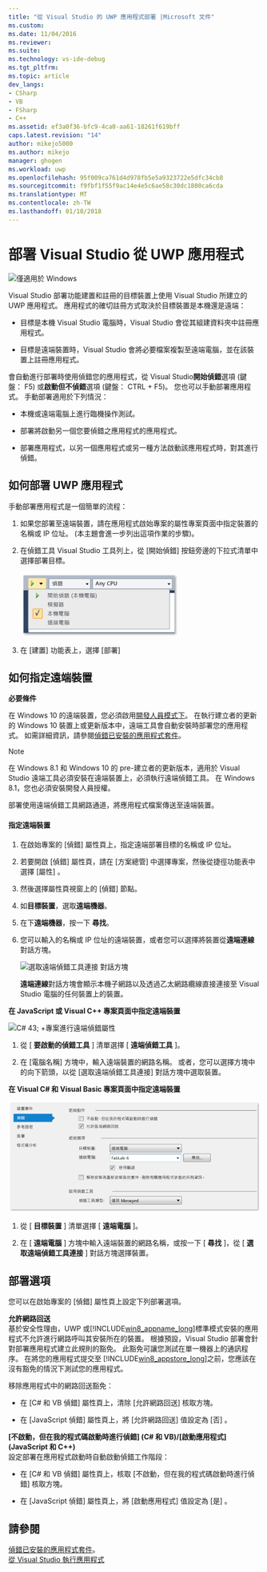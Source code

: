 ```yaml
---
title: "從 Visual Studio 的 UWP 應用程式部署 |Microsoft 文件"
ms.custom: 
ms.date: 11/04/2016
ms.reviewer: 
ms.suite: 
ms.technology: vs-ide-debug
ms.tgt_pltfrm: 
ms.topic: article
dev_langs:
- CSharp
- VB
- FSharp
- C++
ms.assetid: ef3a0f36-bfc9-4ca0-aa61-18261f619bff
caps.latest.revision: "14"
author: mikejo5000
ms.author: mikejo
manager: ghogen
ms.workload: uwp
ms.openlocfilehash: 95f009ca761d4d978fb5e5a9323722e5dfc34cb8
ms.sourcegitcommit: f9fbf1f55f9ac14e4e5c6ae58c30dc1800ca6cda
ms.translationtype: MT
ms.contentlocale: zh-TW
ms.lasthandoff: 01/10/2018
---
```

# <a name="deploy-uwp-apps-from-visual-studio"></a>部署 Visual Studio 從 UWP 應用程式
![僅適用於 Windows](../debugger/media/windows_only_content.png "windows_only_content")  
  
 Visual Studio 部署功能建置和註冊的目標裝置上使用 Visual Studio 所建立的 UWP 應用程式。 應用程式的確切註冊方式取決於目標裝置是本機還是遠端：  
  
-   目標是本機 Visual Studio 電腦時，Visual Studio 會從其組建資料夾中註冊應用程式。  
  
-   目標是遠端裝置時，Visual Studio 會將必要檔案複製至遠端電腦，並在該裝置上註冊應用程式。  
  
 會自動進行部署時使用偵錯您的應用程式，從 Visual Studio**開始偵錯**選項 (鍵盤： F5) 或**啟動但不偵錯**選項 (鍵盤： CTRL + F5)。 您也可以手動部署應用程式。 手動部署適用於下列情況：  
  
-   本機或遠端電腦上進行臨機操作測試。  
  
-   部署將啟動另一個您要偵錯之應用程式的應用程式。  
  
-   部署應用程式，以另一個應用程式或另一種方法啟動該應用程式時，對其進行偵錯。
  
##  <a name="BKMK_How_to_deploy_a_Windows_Store_app"></a>如何部署 UWP 應用程式  
 手動部署應用程式是一個簡單的流程：  
  
1.  如果您部署至遠端裝置，請在應用程式啟始專案的屬性專案頁面中指定裝置的名稱或 IP 位址。 (本主題會進一步列出這項作業的步驟)。  
  
2.  在偵錯工具 Visual Studio 工具列上，從 [開始偵錯]  按鈕旁邊的下拉式清單中選擇部署目標。  
  
     ![在本機電腦上執行](../debugger/media/vsrun_f5_local.png "VSRUN_F5_Local")  
  
3.  在 [建置]  功能表上，選擇 [部署]   
  
##  <a name="BKMK_How_to_specify_a_remote_device"></a> 如何指定遠端裝置  

**必要條件**  
  
在 Windows 10 的遠端裝置，您必須啟用[開發人員模式下](/windows/uwp/get-started/enable-your-device-for-development)。 在執行建立者的更新的 Windows 10 裝置上或更新版本中，遠端工具會自動安裝時部署您的應用程式。 如需詳細資訊，請參閱[偵錯已安裝的應用程式套件](../debugger/debug-installed-app-package.md)。

> [!NOTE]
> 在 Windows 8.1 和 Windows 10 的 pre-建立者的更新版本，適用於 Visual Studio 遠端工具必須安裝在遠端裝置上，必須執行遠端偵錯工具。 在 Windows 8.1，您也必須安裝開發人員授權。
  
部署使用遠端偵錯工具網路通道，將應用程式檔案傳送至遠端裝置。  
  
#### <a name="to-specify-a-remote-device"></a>指定遠端裝置  
  
1.  在啟始專案的 [偵錯] 屬性頁上，指定遠端部署目標的名稱或 IP 位址。  
  
2.  若要開啟 [偵錯] 屬性頁，請在 [方案總管] 中選擇專案，然後從捷徑功能表中選擇 [屬性]  。  
  
3.  然後選擇屬性頁視窗上的 [偵錯]  節點。

4. 如**目標裝置**，選取**遠端機器**。

5. 在下**遠端機器**，按一下 **尋找**。
  
4.  您可以輸入的名稱或 IP 位址的遠端裝置，或者您可以選擇將裝置從**遠端連線** 對話方塊。  
  
     ![選取遠端偵錯工具連接 對話方塊](../debugger/media/vsrun_selectremotedebuggerdlg.png "VSRUN_SelectRemoteDebuggerDlg")  
  
     **遠端連線**對話方塊會顯示本機子網路以及透過乙太網路纜線直接連接至 Visual Studio 電腦的任何裝置上的裝置。  
  
 **在 JavaScript 或 Visual C++ 專案頁面中指定遠端裝置**  
  
 ![C# 43; &#43;專案進行遠端偵錯屬性](../debugger/media/vsrun_cpp_projprop_remote.png "VSRUN_CPP_ProjProp_Remote")  
  
1.  從 [ **要啟動的偵錯工具** ] 清單選擇 [ **遠端偵錯工具** ]。  
  
2.  在 [電腦名稱]  方塊中，輸入遠端裝置的網路名稱。 或者，您可以選擇方塊中的向下箭頭，以從 [選取遠端偵錯工具連接] 對話方塊中選取裝置。  
  
 **在 Visual C# 和 Visual Basic 專案頁面中指定遠端裝置**  
  
 ![受管理的遠端偵錯專案屬性](../debugger/media/vsrun_managed_projprop_remote.png "VSRUN_Managed_ProjProp_Remote")  
  
1.  從 [ **目標裝置** ] 清單選擇 [ **遠端電腦** ]。  
  
2.  在 [ **遠端電腦** ] 方塊中輸入遠端裝置的網路名稱，或按一下 [ **尋找** ]，從 [ **選取遠端偵錯工具連接** ] 對話方塊選擇裝置。  
  
##  <a name="BKMK_Deployment_options"></a> 部署選項  
 您可以在啟始專案的 [偵錯] 屬性頁上設定下列部署選項。  
  
 **允許網路回送**  
 基於安全性理由，UWP 或[!INCLUDE[win8_appname_long](../debugger/includes/win8_appname_long_md.md)]標準模式安裝的應用程式不允許進行網路呼叫其安裝所在的裝置。 根據預設，Visual Studio 部署會針對部署應用程式建立此規則的豁免。 此豁免可讓您測試在單一機器上的通訊程序。 在將您的應用程式提交至 [!INCLUDE[win8_appstore_long](../debugger/includes/win8_appstore_long_md.md)]之前，您應該在沒有豁免的情況下測試您的應用程式。  
  
 移除應用程式中的網路回送豁免：  
  
-   在 [C# 和 VB 偵錯] 屬性頁上，清除 [允許網路回送]  核取方塊。  
  
-   在 [JavaScript 偵錯] 屬性頁上，將 [允許網路回送]  值設定為 [否] 。  
  
 **[不啟動，但在我的程式碼啟動時進行偵錯] (C# 和 VB)/[啟動應用程式] (JavaScript 和 C++)**  
 設定部署在應用程式啟動時自動啟動偵錯工作階段：  
  
-   在 [C# 和 VB 偵錯] 屬性頁上，核取 [不啟動，但在我的程式碼啟動時進行偵錯]  核取方塊。  
  
-   在 [JavaScript 偵錯] 屬性頁上，將 [啟動應用程式]  值設定為 [是] 。  
  
## <a name="see-also"></a>請參閱  
 [偵錯已安裝的應用程式套件](../debugger/debug-installed-app-package.md)。   
 [從 Visual Studio 執行應用程式](../debugger/run-store-apps-from-visual-studio.md)